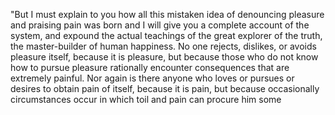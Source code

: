 "But I must explain to you how all this mistaken idea of
denouncing pleasure and praising pain was born and I will give
you a complete account of the system, and expound the actual
teachings of the great explorer of the truth, the
master-builder of human happiness. No one rejects, dislikes, or
avoids pleasure itself, because it is pleasure, but because
those who do not know how to pursue pleasure rationally
encounter consequences that are extremely painful. Nor again is
there anyone who loves or pursues or desires to obtain pain of
itself, because it is pain, but because occasionally
circumstances occur in which toil and pain can procure him some